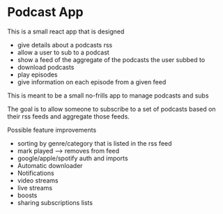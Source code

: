 # Podcast App
This is a small react app that is designed 
- give details about a podcasts rss
- allow a user to sub to a podcast
- show a feed of the aggregate of the podcasts the user subbed to
- download podcasts
- play episodes
- give information on each episode from a given feed

This is meant to be a small no-frills app to manage podcasts and subs

The goal is to allow someone to subscribe to a set of podcasts based on their rss feeds and aggregate those feeds. 

Possible feature improvements
- sorting by genre/category that is listed in the rss feed
- mark played --> removes from feed
- google/apple/spotify auth and imports
- Automatic downloader
- Notifications
- video streams
- live streams
- boosts
- sharing subscriptions lists